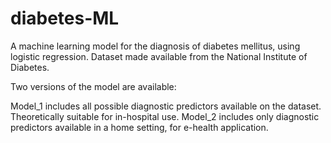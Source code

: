 # diabetes-ML
A machine learning model for the diagnosis of diabetes mellitus, using logistic regression. 
Dataset made available from the National Institute of Diabetes.

Two versions of the model are available:

Model_1 includes all possible diagnostic predictors available on the dataset. Theoretically suitable for in-hospital use.
Model_2 includes only diagnostic predictors available in a home setting, for e-health application. 
